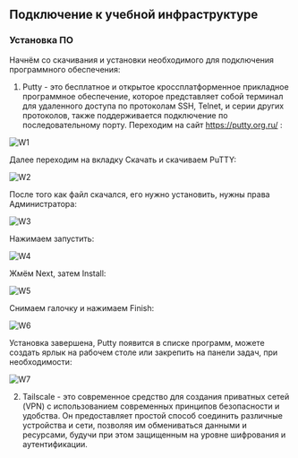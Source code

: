 ## Подключение к учебной инфраструктуре

### Установка ПО

Начнём со скачивания и установки необходимого для подключения программного обеспечения:

1. Putty - это бесплатное и открытое кроссплатформенное прикладное программное обеспечение, которое представляет собой терминал для удаленного доступа по протоколам SSH, Telnet, и серии других протоколов, также поддерживается подключение по последовательному порту.
Переходим на сайт https://putty.org.ru/ :

![W1](https://github.com/lexche/Testyp/assets/95694325/429f784b-21cf-45d9-b401-90417beba9a2)

Далее переходим на вкладку Скачать и скачиваем PuTTY:

![W2](https://github.com/lexche/Testyp/assets/95694325/307e7c39-dfe0-40cd-88ee-84d7cb040705)

После того как файл скачался, его нужно установить, нужны права Администратора:

![W3](https://github.com/lexche/Testyp/assets/95694325/8829eccf-454f-49b0-9872-4fddd3233e66)

Нажимаем запустить:

![W4](https://github.com/lexche/Testyp/assets/95694325/45f6d22c-28d3-4159-a2ca-fb25e8859510)

Жмём Next, затем Install:

![W5](https://github.com/lexche/Testyp/assets/95694325/1a613545-71b6-491e-82bc-5660ffd12ccf)

Снимаем галочку и нажимаем Finish: 

![W6](https://github.com/lexche/Testyp/assets/95694325/54966a7f-c3bc-40ce-9540-898fb2ea74df)

Установка завершена, Putty появится в списке программ, можете создать ярлык на рабочем столе или закрепить на панели задач, при необходимости:

![W7](https://github.com/lexche/Testyp/assets/95694325/51a4f27b-70a2-44bb-ba17-5177b21ce159)

2. Tailscale - это современное средство для создания приватных сетей (VPN) с использованием современных принципов безопасности и удобства. Он предоставляет простой способ соединить различные устройства и сети, позволяя им обмениваться данными и ресурсами, будучи при этом защищенным на уровне шифрования и аутентификации.


